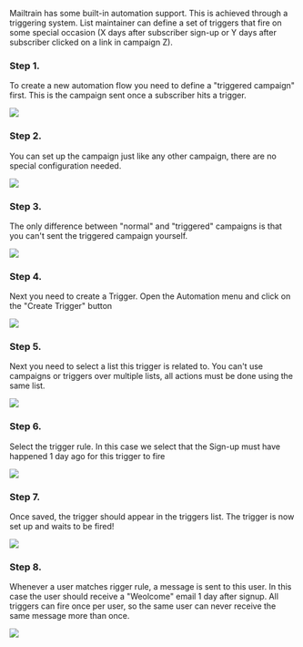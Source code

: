 Mailtrain has some built-in automation support. This is achieved through a triggering system. List maintainer can define a set of triggers that fire on some special occasion (X days after subscriber sign-up or Y days after subscriber clicked on a link in campaign Z).

### Step 1.
To create a new automation flow you need to define a "triggered campaign" first. This is the campaign sent once a subscriber hits a trigger.

![](https://cldup.com/v3VtnB5_YQ.png)

### Step 2.

You can set up the campaign just like any other campaign, there are no special configuration needed.

![](https://cldup.com/uO_m4E4mV6.png)

### Step 3.

The only difference between "normal" and "triggered" campaigns is that you can't sent the triggered campaign yourself.

![](https://cldup.com/dy0ZWx_dYl.png)

### Step 4.

Next you need to create a Trigger. Open the Automation menu and click on the "Create Trigger" button

![](https://cldup.com/v1ksCFsCcQ.png)

### Step 5.

Next you need to select a list this trigger is related to. You can't use campaigns or triggers over multiple lists, all actions must be done using the same list.

![](https://cldup.com/G0nY-ntm4D.png)

### Step 6.

Select the trigger rule. In this case we select that the Sign-up must have happened 1 day ago for this trigger to fire

![](https://cldup.com/0GNIG3uAx4.png)

### Step 7.

Once saved, the trigger should appear in the triggers list. The trigger is now set up and waits to be fired!

![](https://cldup.com/mUwx8XA0sh.png)

### Step 8.

Whenever a user matches rigger rule, a message is sent to this user. In this case the user should receive a "Weolcome" email 1 day after signup. All triggers can fire once per user, so the same user can never receive the same message more than once.

![](https://cldup.com/4nfDcVFFbN.png)